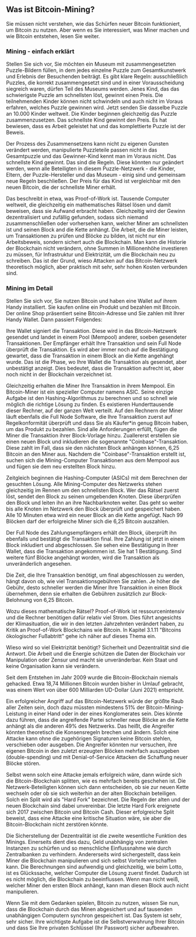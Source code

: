 ## Was ist Bitcoin-Mining?
Sie müssen nicht verstehen, wie das Schürfen neuer Bitcoin funktioniert, um Bitcoin zu nutzen. Aber wenn es Sie interessiert, was Miner machen und wie Bitcoin entstehen, lesen Sie weiter.

### Mining - einfach erklärt
Stellen Sie sich vor, Sie möchten ein Museum mit zusammengesetzten Puzzle-Bildern füllen, in dem jedes einzelne Puzzle zum Gesamtkunstwerk und Erlebnis der Besuchenden beiträgt. Es gibt klare Regeln: ausschließlich Puzzles, die korrekt zusammengesetzt sind und in einer Vorausscheidung siegreich waren, dürfen Teil des Museums werden. Jenes Kind, das das schwierigste Puzzle am schnellsten löst, gewinnt einen Preis. Die teilnehmenden Kinder können nicht schwindeln und auch nicht im Voraus erfahren, welches Puzzle gewinnen wird. Jetzt senden Sie dasselbe Puzzle an 10.000 Kinder weltweit. Die Kinder beginnen gleichzeitig das Puzzle zusammenzusetzen. Das schnellste Kind gewinnt den Preis. Es hat bewiesen, dass es Arbeit geleistet hat und das komplettierte Puzzle ist der Beweis.

Der Prozess des Zusammensetzens kann nicht zu eigenen Gunsten verändert werden, manipulierte Puzzleteile passen nicht in das Gesamtpuzzle und das Gewinner-Kind kennt man im Voraus nicht. Das schnellste Kind gewinnt. Das sind die Regeln. Diese könnten nur geändert werden, wenn alle Beteiligten in diesem Puzzle-Netzwerk - die Kinder, Eltern, der Puzzle-Hersteller und das Museum - einig sind und gemeinsam neue Regeln beschließen. Der Preis für das Kind ist vergleichbar mit den neuen Bitcoin, die der schnellste Miner erhält.

Das beschreibt in etwa, was Proof-of-Work ist. Tausende Computer weltweit, die gleichzeitig ein mathematisches Rätsel lösen und damit beweisen, dass sie Aufwand erbracht haben. Gleichzeitig wird der Gewinn dezentralisiert und zufällig gefunden, sodass sich niemand zusammenschließen oder vorhersehen kann, welcher Miner am schnellsten ist und seinen Block and die Kette anhängt. Die Arbeit, die die Miner leisten, um Transaktionen zu prüfen und Blöcke zu bilden, ist nicht nur ein Arbeitsbeweis, sondern sichert auch die Blockchain. Man kann die Historie der Blockchain nicht verändern, ohne Summen in Millionenhöhe investieren zu müssen, für Infrastruktur und Elektrizität, um die Blockchain neu zu schreiben. Das ist der Grund, wieso Attacken auf das Bitcoin-Netzwerk theoretisch möglich, aber praktisch mit sehr, sehr hohen Kosten verbunden sind. 

### Mining im Detail
Stellen Sie sich vor, Sie nutzen Bitcoin und haben eine Wallet auf ihrem Handy installiert. Sie kaufen online ein Produkt und bezahlen mit Bitcoin. Der online Shop präsentiert seine Bitcoin-Adresse und Sie zahlen mit Ihrer Handy Wallet. Dann passiert Folgendes: 

Ihre Wallet signiert die Transaktion. Diese wird in das Bitcoin-Netzwerk gesendet und landet in einem Pool (Mempool) anderer, soeben gesendeter Transaktionen. Der Empfänger erhält Ihre Transaktion und sein Full Node überprüft die Transaktion. 
Es wird aber immer noch auf die Bestätigung gewartet, dass die Transaktion in einem Block an die Kette angehängt wurde. Das ist die Phase, wo Ihre Wallet die Transaktion als gesendet, aber unbestätigt anzeigt. Dies bedeutet, dass die Transaktion aufrecht ist, aber noch nicht in der Blockchain verzeichnet ist. 

Gleichzeitig erhalten die Miner Ihre Transaktion in ihrem Mempool. Ein Bitcoin-Miner ist ein spezieller Computer namens ASIC. Seine einzige Aufgabe ist den Hashing-Algorithmus zu berechnen und so schnell wie möglich die richtige Lösung zu finden. Es existieren Hunderttausende dieser Rechner, auf der ganzen Welt verteilt. Auf den Rechnern der Miner läuft ebenfalls die Full Node Software, die Ihre Transaktion zuerst auf Regelkonformität überprüft und dass Sie als Käufer*in genug Bitcoin haben, um das Produkt zu bezahlen. Sind alle Anforderungen erfüllt, fügen die Miner die Transaktion ihrer Block-Vorlage hinzu. Zuallererst erstellen sie einen neuen Block und inkludieren die sogenannte "Coinbase"-Transaktion. Diese zahlt im Fall, dass sie den nächsten Block anhängen können, 6,25 Bitcoin an den Miner aus. Nachdem die "Coinbase"-Transaktion erstellt ist, suchen sich die Mining-Computer Transaktionen aus dem Mempool aus und fügen sie dem neu erstellten Block hinzu.

Zeitgleich beginnen die Hashing-Computer (ASICs) mit dem Berechnen der gesuchten Lösung. Alle Mining-Computer des Netzwerks stehen gleichzeitig im Rennen um den schnellsten Block. Wer das Rätsel zuerst löst, sendet den Block zu seinen umgebenden Knoten. Diese überprüfen den Block und leiten ihn an ihre Nachbarknoten weiter. Das geht so weiter bis alle Knoten im Netzwerk den Block überprüft und gespeichert haben. Alle 10 Minuten etwa wird ein neuer Block an die Kette angefügt. Nach 99 Blöcken darf der erfolgreiche Miner sich die 6,25 Bitcoin auszahlen. 

Der Full Node des Zahlungsempfängers erhält den Block, überprüft ihn ebenfalls und bestätigt die Transaktion final. Ihre Zahlung ist jetzt in einem Block inkludiert und abgeschlossen. Sie sehen eine Bestätigung in Ihrer Wallet, dass die Transaktion angekommen ist. Sie hat 1 Bestätigung. Sind weitere fünf Blöcke angehängt worden, wird die Transaktion als unveränderlich angesehen.

Die Zeit, die Ihre Transaktion benötigt, um final abgeschlossen zu werden, hängt davon ob, wie viel Transaktionsgebühren Sie zahlen. Je höher die Gebühr, desto schneller werden die Miner Ihre Transaktion in einen Block übernehmen, denn sie erhalten die Gebühren zusätzlich zur Block-Belohnung von 6,25 Bitcoin.

Wozu dieses mathematische Rätsel? Proof-of-Work ist ressourcenintensiv und die Rechner benötigen dafür relativ viel Strom. Dies führt angesichts der Klimasituation, die wir in den letzten Jahrzehnten verändert haben, zu Kritik an Proof-of-Work Blockchains wie Bitcoin. In Kapitel 3.1.11 "Bitcoins ökologischer Fußabtritt" gehe ich näher auf dieses Thema ein.

Wieso wird so viel Elektrizität benötigt? Sicherheit und Dezentralität sind die Antwort. Die Arbeit und die Energie schützen die Daten der Blockchain vor Manipulation oder Zensur und macht sie unveränderbar. Kein Staat und keine Organisation kann sie verändern.

Seit dem Entstehen im Jahr 2009 wurde die Bitcoin-Blockchain niemals gehacked. Etwa 18,74 Millionen Bitcoin wurden bisher in Umlauf gebracht, was einem Wert von über 600 Milliarden UD-Dollar (Juni 2021) entspricht. 

Ein erfolgreicher Angriff auf das Bitcoin-Netzwerk würde der größte Raub aller Zeiten sein, doch dazu müssten mindestens 51% der Bitcoin-Mining-Leistung in einer Hand oder in der eines Konglomerates sein. Dies könnte dazu führen, dass die angreifende Partei schneller neue Blöcke an die Kette anhängt als die anderen 49% des Netzwerks. Das heißt, die Angreifer könnten theoretisch die Konsensregeln brechen und ändern. Solch eine Attacke kann ohne die zugehörigen Signaturen keine Bitcoin stehlen, verschieben oder ausgeben. Die Angreifer könnten nur versuchen, ihre eigenen Bitcoin in den zuletzt erzeugten Blöcken mehrfach auszugeben (double-spending) und mit Denial-of-Service Attacken die Schaffung neuer Blöcke stören. 

Selbst wenn solch eine Attacke jemals erfolgreich wäre, dann würde sich die Bitcoin-Blockchain splitten, wie es mehrfach bereits geschehen ist. Die Netzwerk-Beteiligten können sich dann entscheiden, ob sie zur neuen Kette wechseln oder ob sie sich weiterhin an der alten Blockchain beteiligen. Solch ein Split wird als "Hard Fork" bezeichnet. Die Regeln der alten und der neuen Blockchain sind dabei unvereinbar. Die letzte Hard Fork ereignete sich 2017 zwischen Bitcoin und Bitcoin Cash. Dieser erfolgreiche Split beweist, dass eine Attacke eine kritische Situation wäre, sie aber die Bitcoin-Blockchain nicht zerstören könnte.  

Die Sicherstellung der Dezentralität ist die zweite wesentliche Funktion des Minings. Einerseits dient dies dazu, Geld unabhängig von zentralen Instanzen zu schürfen und so menschliche Einflussnahme wie durch Zentralbanken zu verhindern. Andererseits wird sichergestellt, dass kein Miner die Blockchain manipulieren und sich selbst Vorteile verschaffen kann. Die Berechnungen sind aufwendig und gleichzeitig, wie beim Lotto, ist es Glückssache, welcher Computer die Lösung zuerst findet. Dadurch ist es nicht möglich, die Blockchain zu beeinflussen. Wenn man nicht weiß, welcher Miner den ersten Block anhängt, kann man diesen Block auch nicht manipulieren.

Wenn Sie mit dem Gedanken spielen, Bitcoin zu nutzen, wissen Sie nun, dass die Blockchain durch das Minen abgesichert und auf tausenden unabhängigen Computern synchron gespeichert ist. Das System ist sehr, sehr sicher. Ihre wichtigste Aufgabe ist die Selbstverwahrung Ihrer Bitcoin und dass Sie Ihre privaten Schlüssel (Ihr Passwort) sicher aufbewahren.
